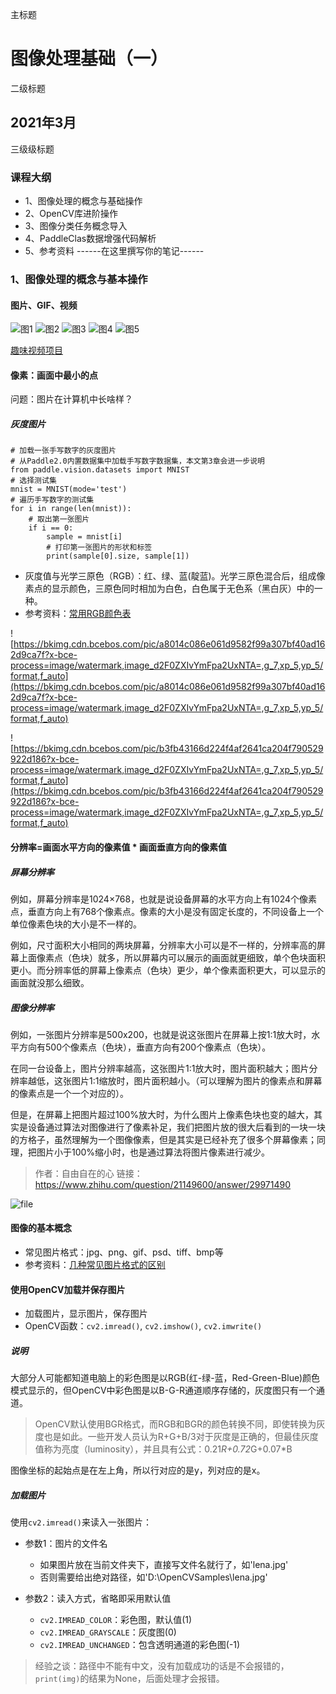 
[^_^]:
  主标题
# 图像处理基础（一）

[^_^]:
  二级标题
## 2021年3月

[^_^]:
  三级级标题
### 课程大纲
- 1、图像处理的概念与基础操作
- 2、OpenCV库进阶操作
- 3、图像分类任务概念导入
- 4、PaddleClas数据增强代码解析
- 5、参考资料
------在这里撰写你的笔记------  
### 1、图像处理的概念与基本操作
#### 图片、GIF、视频

![图1](https://ai-studio-static-online.cdn.bcebos.com/e51b24965be04f87a6c4aefff4bcaaf4f629ba9e84514e1095a20f6c9d47b522 "图1")
![图2](https://ai-studio-static-online.cdn.bcebos.com/0cc0db1f324346f49cc32c10faf7e9f95a28f591163f4494b35e4d67d1130d6a "图2")
![图3](https://ai-studio-static-online.cdn.bcebos.com/66d068fd30e449f4ba64fb30692d224b6af91d82b8c5475085a63e2e0001bf2b "图3")
![图4](https://ai-studio-static-online.cdn.bcebos.com/dbad81fc63bb42a8bb54369c2a8ccc77c29adda20b1e4aac83a3758dd3086f2e "图4")
![图5](https://ai-studio-static-online.cdn.bcebos.com/ea8435831b0f497a869bb52c741de13dd2fd10ed912944db9b3d1798af02b9e2 "图5")

[趣味视频项目](https://aistudio.baidu.com/aistudio/projectdetail/1176901?channelType=0&channel=0)

#### 像素：画面中最小的点
问题：图片在计算机中长啥样？
##### 灰度图片
```
# 加载一张手写数字的灰度图片
# 从Paddle2.0内置数据集中加载手写数字数据集，本文第3章会进一步说明
from paddle.vision.datasets import MNIST
# 选择测试集
mnist = MNIST(mode='test')
# 遍历手写数字的测试集
for i in range(len(mnist)):
    # 取出第一张图片
    if i == 0:
        sample = mnist[i]
        # 打印第一张图片的形状和标签
        print(sample[0].size, sample[1])
```
- 灰度值与光学三原色（RGB）：红、绿、蓝(靛蓝)。光学三原色混合后，组成像素点的显示颜色，三原色同时相加为白色，白色属于无色系（黑白灰）中的一种。
- 参考资料：[常用RGB颜色表](http://jsxzjh.bokee.com/3744988.html)

![https://bkimg.cdn.bcebos.com/pic/a8014c086e061d9582f99a307bf40ad162d9ca7f?x-bce-process=image/watermark,image_d2F0ZXIvYmFpa2UxNTA=,g_7,xp_5,yp_5/format,f_auto](https://bkimg.cdn.bcebos.com/pic/a8014c086e061d9582f99a307bf40ad162d9ca7f?x-bce-process=image/watermark,image_d2F0ZXIvYmFpa2UxNTA=,g_7,xp_5,yp_5/format,f_auto)

![https://bkimg.cdn.bcebos.com/pic/b3fb43166d224f4af2641ca204f790529922d186?x-bce-process=image/watermark,image_d2F0ZXIvYmFpa2UxNTA=,g_7,xp_5,yp_5/format,f_auto](https://bkimg.cdn.bcebos.com/pic/b3fb43166d224f4af2641ca204f790529922d186?x-bce-process=image/watermark,image_d2F0ZXIvYmFpa2UxNTA=,g_7,xp_5,yp_5/format,f_auto)

#### 分辨率=画面水平方向的像素值 * 画面垂直方向的像素值
##### 屏幕分辨率
例如，屏幕分辨率是1024×768，也就是说设备屏幕的水平方向上有1024个像素点，垂直方向上有768个像素点。像素的大小是没有固定长度的，不同设备上一个单位像素色块的大小是不一样的。   

例如，尺寸面积大小相同的两块屏幕，分辨率大小可以是不一样的，分辨率高的屏幕上面像素点（色块）就多，所以屏幕内可以展示的画面就更细致，单个色块面积更小。而分辨率低的屏幕上像素点（色块）更少，单个像素面积更大，可以显示的画面就没那么细致。
##### 图像分辨率
例如，一张图片分辨率是500x200，也就是说这张图片在屏幕上按1:1放大时，水平方向有500个像素点（色块），垂直方向有200个像素点（色块）。

在同一台设备上，图片分辨率越高，这张图片1:1放大时，图片面积越大；图片分辨率越低，这张图片1:1缩放时，图片面积越小。（可以理解为图片的像素点和屏幕的像素点是一个一个对应的）。  

但是，在屏幕上把图片超过100%放大时，为什么图片上像素色块也变的越大，其实是设备通过算法对图像进行了像素补足，我们把图片放的很大后看到的一块一块的方格子，虽然理解为一个图像像素，但是其实是已经补充了很多个屏幕像素；同理，把图片小于100%缩小时，也是通过算法将图片像素进行减少。

> 作者：自由自在的心
> 链接：https://www.zhihu.com/question/21149600/answer/29971490

![file](https://ai-studio-static-online.cdn.bcebos.com/a9a7da1ad6074a55b836cf6a8f06b7dbf1fb6196ccd948f7941f563c35f891c7)

#### 图像的基本概念
- 常见图片格式：jpg、png、gif、psd、tiff、bmp等
- 参考资料：[几种常见图片格式的区别](https://zhuanlan.zhihu.com/p/143649897)

#### 使用OpenCV加载并保存图片
- 加载图片，显示图片，保存图片
- OpenCV函数：`cv2.imread()`, `cv2.imshow()`, `cv2.imwrite()`

##### 说明

大部分人可能都知道电脑上的彩色图是以RGB(红-绿-蓝，Red-Green-Blue)颜色模式显示的，但OpenCV中彩色图是以B-G-R通道顺序存储的，灰度图只有一个通道。
> OpenCV默认使用BGR格式，而RGB和BGR的颜色转换不同，即使转换为灰度也是如此。一些开发人员认为R+G+B/3对于灰度是正确的，但最佳灰度值称为亮度（luminosity），并且具有公式：0.21*R+0.72*G+0.07*B

图像坐标的起始点是在左上角，所以行对应的是y，列对应的是x。

##### 加载图片

使用`cv2.imread()`来读入一张图片：
- 参数1：图片的文件名

    - 如果图片放在当前文件夹下，直接写文件名就行了，如'lena.jpg'
    - 否则需要给出绝对路径，如'D:\OpenCVSamples\lena.jpg'

- 参数2：读入方式，省略即采用默认值

    - `cv2.IMREAD_COLOR`：彩色图，默认值(1)
    - `cv2.IMREAD_GRAYSCALE`：灰度图(0)
    - `cv2.IMREAD_UNCHANGED`：包含透明通道的彩色图(-1)

> 经验之谈：路径中不能有中文，没有加载成功的话是不会报错的，`print(img)`的结果为None，后面处理才会报错。

